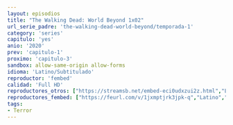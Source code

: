 ```yaml
---
layout: episodios
title: "The Walking Dead: World Beyond 1x02"
url_serie_padre: 'the-walking-dead-world-beyond/temporada-1'
category: 'series'
capitulo: 'yes'
anio: '2020'
prev: 'capitulo-1'
proximo: 'capitulo-3'
sandbox: allow-same-origin allow-forms
idioma: 'Latino/Subtitulado'
reproductor: 'fembed'
calidad: 'Full HD'
reproductores_otros: ["https://streamsb.net/embed-eci0udxzui2z.html","Latino","https://gdriveplayer.to/embed2.php?link=ECR9PBhYCZLoxqrDy4SKCwKPTeHRA10nfrc4MFcdJOUA0YJZc0FO559K5hkSW%252BbZVh9msiOGOsXoXqVSLjooYMrT78IuYFGOqQrPrnJyqcNNCi10f%252BMcsBS7LKUhQu1GpRx6XzSAvTMFBs0BwYGc0yOEH2PqEpNhjVkQr726lNXTdUbBk5wlH1jz%252BZO7slcdMKBOd63xaBpbcsWDf11nPU","Latino","https://gdriveplayer.to/embed2.php?link=CS234to9hfZbepPvgofetgIfpuXUxdRkypk7fUCd8sUZGpTgGdFm%252Ba2kKnUS0z51yfF%252FQNr5mHrBtt71E8rTSBFAHkBksTglkah%252BC4T%252Bs%252BOLs3X3jJ5MXkMBUwk4qFDYFcSA4TPEADFtqJD1j7gEjzelzGxWOW3bjPHQj6u%252BeN%252BPgkxtiMHgKD78AzsXf6Li1RW7APIHnJOugqW%252FkPuajf","Subtitulado"]
reproductores_fembed: ["https://feurl.com/v/1jxmptjrk3jpk-q","Latino","https://www.fembed.com/v/jg8l5bdm2jw2823","Latino","https://sypl.xyz/v/dk06nbxl75zgk7d","Latino","https://femax20.com/v/nyxj6u231-yel0j","Subtitulado","https://femax20.com/v/jg8l5bdm3nq6z47","Subtitulado","https://femax20.com/v/w3z7-unmmxe1j6g","Subtitulado"]
tags:
- Terror
---
```












